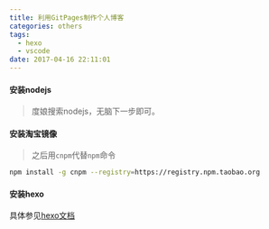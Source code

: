 ```yaml
---
title: 利用GitPages制作个人博客
categories: others
tags:
  - hexo
  - vscode
date: 2017-04-16 22:11:01
---
```


#### 安装nodejs
>度娘搜索nodejs，无脑下一步即可。

#### 安装淘宝镜像
>之后用`cnpm`代替`npm`命令
```bash
npm install -g cnpm --registry=https://registry.npm.taobao.org
```
#### 安装hexo
具体参见[hexo文档](https://hexo.io/zh-cn/docs/ "点我")
